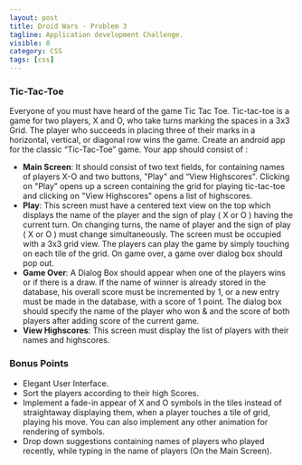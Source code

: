 ```yaml
---
layout: post
title: Droid Wars - Problem 3
tagline: Application development Challenge.
visible: 0
category: CSS
tags: [css]
---
```


### **Tic-Tac-Toe**

Everyone of you must have heard of the game Tic Tac Toe. Tic-tac-toe is a game for two players, X and O, who take turns marking the spaces in a 3x3 Grid. The player who succeeds in placing three of their marks in a horizontal, vertical, or diagonal row wins the game. Create an android app for the classic “Tic-Tac-Toe” game. Your app should consist of :

- **Main Screen**: It should consist of two text fields, for containing names of players X-O and two buttons, "Play" and “View Highscores". Clicking on "Play” opens up a screen containing the grid for playing tic-tac-toe and clicking on "View Highscores" opens a list of highscores.
- **Play**: This screen must have a centered text view on the top which displays the name of the player and the sign of play ( X or O ) having the current turn. On changing turns, the name of player and the sign of play ( X or O ) must change simultaneously. The screen must be occupied with a 3x3 grid view. The players can play the game by simply touching on each tile of the grid. On game over, a game over dialog box should pop out.
- **Game Over**: A Dialog Box should appear when one of the players wins or if there is a draw. If the name of winner is already stored in the database, his overall score must be incremented by 1, or a new entry must be made in the database, with a score of 1 point. The dialog box should specify the name of the player who won & and the score of both players after adding score of the current game. 
- **View Highscores**: This screen must display the list of players with their names and highscores.


### **Bonus Points**

 - Elegant User Interface.
 - Sort the players according to their high Scores.
 - Implement a fade-in appear of X and O symbols in the tiles instead of straightaway displaying them, when a player touches a tile of grid, playing his move. You can also implement any other animation for rendering of symbols.
 - Drop down suggestions containing names of players who played recently, while typing in the name of players (On the Main Screen).

